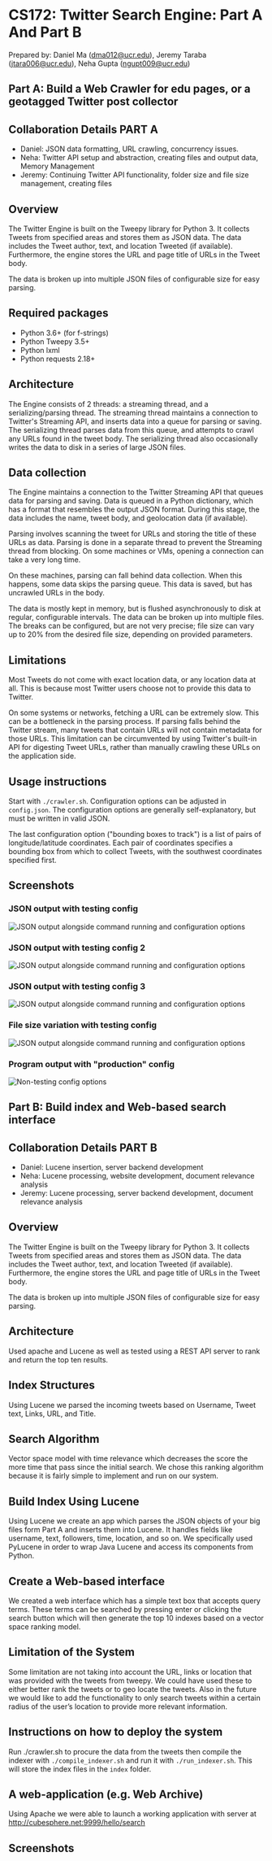 # CS172: Twitter Search Engine: Part A And Part B

Prepared by: Daniel Ma (dma012@ucr.edu), Jeremy Taraba (jtara006@ucr.edu), Neha Gupta (ngupt009@ucr.edu)

## Part A: Build a Web Crawler for edu pages, or a geotagged Twitter post collector

## Collaboration Details PART A

* Daniel: JSON data formatting, URL crawling, concurrency issues.
* Neha: Twitter API setup and abstraction, creating files and output data, Memory Management
* Jeremy: Continuing Twitter API functionality, folder size and file size management, creating files



## Overview

The Twitter Engine is built on the Tweepy library for Python 3. It collects Tweets
from specified areas and stores them as JSON data.  The data includes the Tweet author,
text, and location Tweeted (if available).  Furthermore, the engine stores the URL and
page title of URLs in the Tweet body.  

The data is broken up into multiple JSON files of configurable size for easy parsing.

## Required packages

* Python 3.6+ (for f-strings)
* Python Tweepy 3.5+
* Python lxml
* Python requests 2.18+

## Architecture

The Engine consists of 2 threads: a streaming thread, and a serializing/parsing thread.
The streaming thread maintains a connection to Twitter's Streaming API, and inserts
data into a queue for parsing or saving. The serializing thread parses data from this
queue, and attempts to crawl any URLs found in the tweet body. The serializing thread
also occasionally writes the data to disk in a series of large JSON files.

## Data collection

The Engine maintains a connection to the Twitter Streaming API that queues data for
parsing and saving. Data is queued in a Python dictionary, which has a format that
resembles the output JSON format. During this stage, the data includes the name,
tweet body, and geolocation data (if available).

Parsing involves scanning the tweet for URLs and storing the title of these URLs
as data.  Parsing is done in a separate thread to prevent the Streaming thread
from blocking. On some machines or VMs, opening a connection can take a very
long time.

On these machines, parsing can fall behind data collection.  When this happens,
some data skips the parsing queue.  This data is saved, but has uncrawled
URLs in the body.

The data is mostly kept in memory, but is flushed asynchronously to disk at regular,
configurable intervals.  The data can be broken up into multiple files.  The breaks
can be configured, but are not very precise; file size can vary up to 20% from the desired
file size, depending on provided parameters.

## Limitations

Most Tweets do not come with exact location data, or any location data at all.  This is
because most Twitter users choose not to provide this data to Twitter.

On some systems or networks, fetching a URL can be extremely slow.  This can be a bottleneck
in the parsing process.  If parsing falls behind the Twitter stream, many tweets that contain
URLs will not contain metadata for those URLs.  This limitation can be circumvented by using
Twitter's built-in API for digesting Tweet URLs, rather than manually crawling these URLs on
the application side.

## Usage instructions

Start with `./crawler.sh`.  Configuration options can be adjusted in `config.json`. The
configuration options are generally self-explanatory, but must be written in valid JSON.

The last configuration option ("bounding boxes to track") is a list of pairs of longitude/latitude
coordinates. Each pair of coordinates specifies a bounding box from which to collect Tweets, with
the southwest coordinates specified first.

## Screenshots

### JSON output with testing config

![JSON output alongside command running and configuration options][cap1]

### JSON output with testing config 2

![JSON output alongside command running and configuration options][cap2]

### JSON output with testing config 3

![JSON output alongside command running and configuration options][cap3]

### File size variation with testing config

![JSON output alongside command running and configuration options][cap4]

### Program output with "production" config

![Non-testing config options][cap5]

[cap1]: https://github.com/neha45556/geolocatedTweets/raw/master/images/1.png
[cap2]: https://github.com/neha45556/geolocatedTweets/raw/master/images/2.png
[cap3]: https://github.com/neha45556/geolocatedTweets/raw/master/images/3.png
[cap4]: https://github.com/neha45556/geolocatedTweets/raw/master/images/4.png
[cap5]: https://github.com/neha45556/geolocatedTweets/raw/master/images/5.png



## Part B: Build index and Web-based search interface

## Collaboration Details PART B

* Daniel: Lucene insertion, server backend development
* Neha: Lucene processing, website development, document relevance analysis
* Jeremy: Lucene processing, server backend development, document relevance analysis

## Overview

The Twitter Engine is built on the Tweepy library for Python 3. It collects Tweets
from specified areas and stores them as JSON data.  The data includes the Tweet author,
text, and location Tweeted (if available).  Furthermore, the engine stores the URL and
page title of URLs in the Tweet body.  

The data is broken up into multiple JSON files of configurable size for easy parsing.

## Architecture
Used apache and Lucene as well as tested using a REST API server to rank and return the top ten results.

## Index Structures

Using Lucene we parsed the incoming tweets based on Username, Tweet text, Links, URL, and Title.

## Search Algorithm 
Vector space model with time relevance which decreases the score the more time that pass since the initial search.  We chose this ranking algorithm because it is fairly simple to implement and run on our system.


## Build Index Using Lucene

Using Lucene we create an app which parses the JSON objects of your big files form Part A and inserts them into Lucene. It handles  fields like username, text, followers, time, location, and so on.  We specifically used PyLucene in order to wrap Java Lucene and access its components from Python. 

## Create a Web-based interface

We created a web interface which has a simple text box that accepts query terms. These terms can be searched by pressing enter or clicking the search button which will then generate the top 10 indexes based on a vector space ranking model. 

## Limitation of the System

Some limitation are not taking into account the URL, links or location that was provided with the tweets from tweepy. We could have used these to either better rank the tweets or to geo locate the tweets. Also in the future we would like to add the functionality to only search tweets within a certain radius of the user’s location to provide more relevant information.


## Instructions on how to deploy the system
Run ./crawler.sh to procure the data from the tweets then compile the indexer with `./compile_indexer.sh` and run it with `./run_indexer.sh`. This will store the index files in the `index` folder. 
    
    
## A web-application (e.g. Web Archive) 
Using Apache we were able to launch a working application with server at http://cubesphere.net:9999/hello/search

## Screenshots

